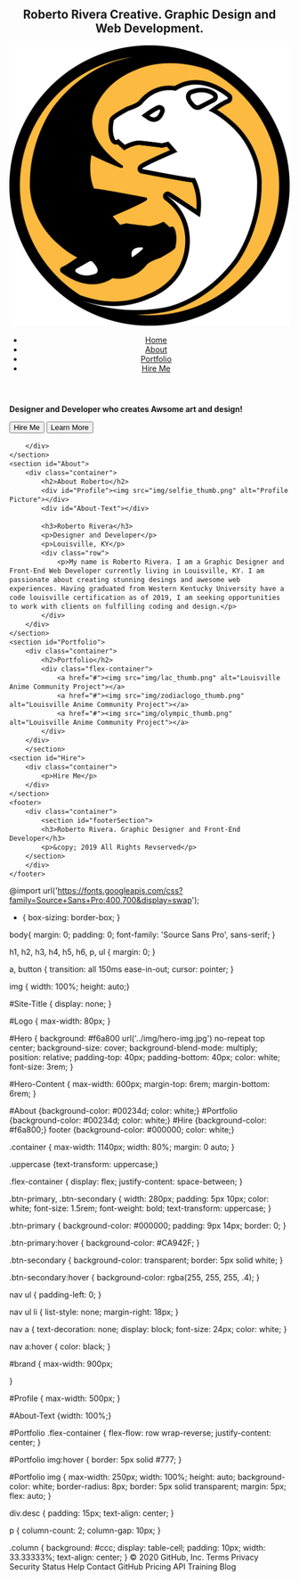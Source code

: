 <!DOCTYPE html>
<html lang="en">
<head>
    <meta charset="UTF-8">
    <meta name="viewport" content="width=device-width, initial-scale=1.0">
    <title>Code Practice</title>
    <link rel="stylesheet" href="css/styles.css">
</head>
<body>
    <section id="Hero">
        <div class="container">
            <header class="flex-container">
                <h1 id="Site-Title">Roberto Rivera Creative. Graphic Design and Web Development.</h1>
                <img src="img/zodiaclogo.png" alt="Logo" id="Logo">
                <nav>
                    <ul class="flex-container uppercase">
                        <li><a href="#">Home</a></li>
                        <li><a href="#">About</a></li>
                        <li><a href="#">Portfolio</a></li>
                        <li><a href="#">Hire Me</a></li>
                    </ul>
                </nav>
            </header>
            <div id="Hero-Content">
                <p class="uppercase"><strong>Designer and Developer who creates Awsome art and design!</strong></p>
                <button class="btn-primary">Hire Me</button>
                <button class="btn-secondary">Learn More</button>
            </div>
            
        </div>
    </section>
    <section id="About">
        <div class="container">
            <h2>About Roberto</h2>
            <div id="Profile"><img src="img/selfie_thumb.png" alt="Profile Picture"></div>
            <div id="About-Text"></div>
            
            <h3>Roberto Rivera</h3>
            <p>Designer and Developer</p>
            <p>Louisville, KY</p>
            <div class="row">
                <p>My name is Roberto Rivera. I am a Graphic Designer and Front-End Web Developer currently living in Louisville, KY. I am passionate about creating stunning desings and awesome web experiences. Having graduated from Western Kentucky University have a code louisville certification as of 2019, I am seeking opportunities to work with clients on fulfilling coding and design.</p>
            </div>
        </div>
    </section>
    <section id="Portfolio">
        <div class="container">
            <h2>Portfolio</h2>
            <div class="flex-container">
                <a href="#"><img src="img/lac_thumb.png" alt="Louisville Anime Community Project"></a>
                <a href="#"><img src="img/zodiaclogo_thumb.png" alt="Louisville Anime Community Project"></a>
                <a href="#"><img src="img/olympic_thumb.png" alt="Louisville Anime Community Project"></a>
            </div>
        </div>
        </section>
    <section id="Hire">
        <div class="container">
            <p>Hire Me</p>
        </div>
    </section>
    <footer>
        <div class="container">
            <section id="footerSection">
            <h3>Roberto Rivera. Graphic Designer and Front-End Developer</h3>
            <p>&copy; 2019 All Rights Revserved</p>
        </section>
        </div>
    </footer>
</body>
</html>

@import url('https://fonts.googleapis.com/css?family=Source+Sans+Pro:400,700&display=swap');

* {
  box-sizing: border-box;
}

body{
  margin: 0;
  padding: 0;
  font-family: 'Source Sans Pro', sans-serif;
}

h1, h2, h3, h4, h5, h6, p, ul {
  margin: 0;
}

a, button {
    transition: all 150ms ease-in-out;
    cursor: pointer;
}

img { width: 100%; height: auto;}

#Site-Title {
  display: none;
}

#Logo {
    max-width: 80px;
}

#Hero {
    background: #f6a800 url('../img/hero-img.jpg') no-repeat top center;
    background-size: cover;
    background-blend-mode: multiply;
    position: relative;
    padding-top: 40px;
    padding-bottom: 40px;
    color: white;
    font-size: 3rem;
}

#Hero-Content {
    max-width: 600px;
    margin-top: 6rem;
    margin-bottom: 6rem;
}

#About {background-color: #00234d; color: white;}
#Portfolio {background-color: #00234d; color: white;}
#Hire {background-color: #f6a800;}
footer {background-color: #000000; color: white;}

.container {
  max-width: 1140px;
  width: 80%;
  margin: 0 auto; 
}

.uppercase {text-transform: uppercase;}

.flex-container { 
    display: flex;
    justify-content: space-between;
}

.btn-primary,
.btn-secondary {
    width: 280px;
    padding: 5px 10px;
    color: white;
    font-size: 1.5rem;
    font-weight: bold;
    text-transform: uppercase;
}

.btn-primary {
    background-color: #000000;
    padding: 9px 14px;
    border: 0;
}

.btn-primary:hover {
    background-color: #CA942F;
}

.btn-secondary {
    background-color: transparent;
    border: 5px solid white;
}

.btn-secondary:hover {
    background-color: rgba(255, 255, 255, .4);
}

nav ul {
    padding-left: 0;
}

nav ul li {
    list-style: none;
    margin-right: 18px;
}

nav a {
    text-decoration: none;
    display: block;
    font-size: 24px;
    color: white;
}

nav a:hover {
    color: black;
}

#brand {
    max-width: 900px;
    
}

#Profile {
  max-width: 500px;
}

#About-Text {width: 100%;}
  

#Portfolio .flex-container {
  flex-flow: row wrap-reverse;
  justify-content: center;
}

#Portfolio img:hover {
  border: 5px solid #777;
}

#Portfolio img {
  max-width: 250px;
  width: 100%;
  height: auto;
  background-color: white;
  border-radius: 8px;
  border: 5px solid transparent;
  margin: 5px;
  flex: auto;
}

div.desc {
  padding: 15px;
  text-align: center;
}

p {
    column-count: 2;
    column-gap: 10px;
}

.column {
    background: #ccc;
    display: table-cell;
    padding: 10px;
    width: 33.33333%;
    text-align: center;
 }
© 2020 GitHub, Inc.
Terms
Privacy
Security
Status
Help
Contact GitHub
Pricing
API
Training
Blog

